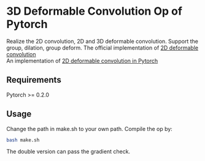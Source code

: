 # 3D Deformable Convolution Op of Pytorch

Realize the 2D convolution, 2D and 3D deformable convolution. Support the group, dilation, group deform.
The official implementation of [2D deformable convolution](https://github.com/msracver/Deformable-ConvNets)  
An implementation of [2D deformable convolution in Pytorch](https://github.com/1zb/deformable-convolution-pytorch)

## Requirements
Pytorch >= 0.2.0

## Usage
Change the path in make.sh to your own path. Compile the op by:

```Bash
bash make.sh
```
The double version can pass the gradient check. 